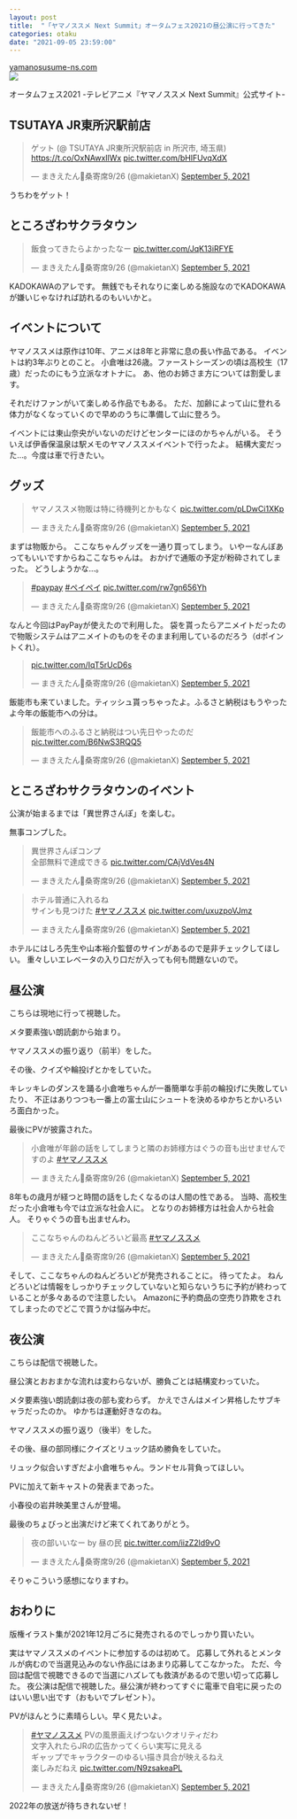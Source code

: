 ```yaml
---
layout: post
title:  "「ヤマノススメ Next Summit」オータムフェス2021の昼公演に行ってきた"
categories: otaku
date: "2021-09-05 23:59:00"
---
```



<div class="card">
  <a href="https://yamanosusume-ns.com/event/AutumnFes2021/"></a>
  <div class="card__header">
    <a href="https://yamanosusume-ns.com/event/AutumnFes2021/">yamanosusume-ns.com</a>
  </div>
  <div class="card__image">
    <img src="https://yamanosusume-ns.com/core_sys/images/others/ogp.jpg">
  </div>
  <div class="card__title">
    <p>オータムフェス2021 -テレビアニメ『ヤマノススメ Next Summit』公式サイト-</p>
  </div>
  <div class="card__description">
    <p></p>
  </div>
</div>


## TSUTAYA JR東所沢駅前店

<blockquote class="twitter-tweet tw-align-center"><p lang="ja" dir="ltr">ゲット (@ TSUTAYA JR東所沢駅前店 in 所沢市, 埼玉県) <a href="https://t.co/OxNAwxIlWx">https://t.co/OxNAwxIlWx</a> <a href="https://t.co/bHlFUvqXdX">pic.twitter.com/bHlFUvqXdX</a></p>&mdash; まきえたん🥦桑寄席9/26 (@makietanX) <a href="https://twitter.com/makietanX/status/1434334779877507077?ref_src=twsrc%5Etfw">September 5, 2021</a></blockquote> <script async src="https://platform.twitter.com/widgets.js" charset="utf-8"></script>

うちわをゲット！

## ところざわサクラタウン

<blockquote class="twitter-tweet tw-align-center"><p lang="ja" dir="ltr">飯食ってきたらよかったなー <a href="https://t.co/JqK13iRFYE">pic.twitter.com/JqK13iRFYE</a></p>&mdash; まきえたん🥦桑寄席9/26 (@makietanX) <a href="https://twitter.com/makietanX/status/1434343930456260608?ref_src=twsrc%5Etfw">September 5, 2021</a></blockquote> <script async src="https://platform.twitter.com/widgets.js" charset="utf-8"></script>

KADOKAWAのアレです。
無銭でもそれなりに楽しめる施設なのでKADOKAWAが嫌いじゃなければ訪れるのもいいかと。

## イベントについて

ヤマノススメは原作は10年、アニメは8年と非常に息の長い作品である。
イベントは約3年ぶりとのこと。
小倉唯は26歳。ファーストシーズンの頃は高校生（17歳）だったのにもう立派なオトナに。
あ、他のお姉さま方については割愛します。

それだけファンがいて楽しめる作品でもある。
ただ、加齢によって山に登れる体力がなくなっていくので早めのうちに準備して山に登ろう。

イベントには東山奈央がいないのだけどセンターにほのかちゃんがいる。
そういえば伊香保温泉は駅メモのヤマノススメイベントで行ったよ。
結構大変だった...。今度は車で行きたい。

## グッズ

<blockquote class="twitter-tweet tw-align-center"><p lang="ja" dir="ltr">ヤマノススメ物販は特に待機列とかもなく <a href="https://t.co/pLDwCi1XKp">pic.twitter.com/pLDwCi1XKp</a></p>&mdash; まきえたん🥦桑寄席9/26 (@makietanX) <a href="https://twitter.com/makietanX/status/1434343288199258116?ref_src=twsrc%5Etfw">September 5, 2021</a></blockquote> <script async src="https://platform.twitter.com/widgets.js" charset="utf-8"></script>

まずは物販から。
ここなちゃんグッズを一通り買ってしまう。
いやーなんぼあってもいいですからねここなちゃんは。
おかげで通販の予定が粉砕されてしまった。
どうしようかな...。

<blockquote class="twitter-tweet tw-align-center"><p lang="und" dir="ltr"><a href="https://twitter.com/hashtag/paypay?src=hash&amp;ref_src=twsrc%5Etfw">#paypay</a> <a href="https://twitter.com/hashtag/%E3%83%9A%E3%82%A4%E3%83%9A%E3%82%A4?src=hash&amp;ref_src=twsrc%5Etfw">#ペイペイ</a> <a href="https://t.co/rw7gn656Yh">pic.twitter.com/rw7gn656Yh</a></p>&mdash; まきえたん🥦桑寄席9/26 (@makietanX) <a href="https://twitter.com/makietanX/status/1434353950837198854?ref_src=twsrc%5Etfw">September 5, 2021</a></blockquote> <script async src="https://platform.twitter.com/widgets.js" charset="utf-8"></script>

なんと今回はPayPayが使えたので利用した。
袋を貰ったらアニメイトだったので物販システムはアニメイトのものをそのまま利用しているのだろう（dポイントくれ）。

<blockquote class="twitter-tweet tw-align-center"><p lang="und" dir="ltr"><a href="https://t.co/IqT5rUcD6s">pic.twitter.com/IqT5rUcD6s</a></p>&mdash; まきえたん🥦桑寄席9/26 (@makietanX) <a href="https://twitter.com/makietanX/status/1434352448164925442?ref_src=twsrc%5Etfw">September 5, 2021</a></blockquote> <script async src="https://platform.twitter.com/widgets.js" charset="utf-8"></script>

飯能市も来ていました。ティッシュ貰っちゃったよ。ふるさと納税はもうやったよ今年の飯能市への分は。

<blockquote class="twitter-tweet tw-align-center"><p lang="ja" dir="ltr">飯能市へのふるさと納税はつい先日やったのだ <a href="https://t.co/B6NwS3RQQ5">pic.twitter.com/B6NwS3RQQ5</a></p>&mdash; まきえたん🥦桑寄席9/26 (@makietanX) <a href="https://twitter.com/makietanX/status/1434351049737793539?ref_src=twsrc%5Etfw">September 5, 2021</a></blockquote> <script async src="https://platform.twitter.com/widgets.js" charset="utf-8"></script>

## ところざわサクラタウンのイベント

公演が始まるまでは「異世界さんぽ」を楽しむ。

無事コンプした。

<blockquote class="twitter-tweet tw-align-center"><p lang="ja" dir="ltr">異世界さんぽコンプ<br>全部無料で達成できる <a href="https://t.co/CAjVdVes4N">pic.twitter.com/CAjVdVes4N</a></p>&mdash; まきえたん🥦桑寄席9/26 (@makietanX) <a href="https://twitter.com/makietanX/status/1434372203601018884?ref_src=twsrc%5Etfw">September 5, 2021</a></blockquote> <script async src="https://platform.twitter.com/widgets.js" charset="utf-8"></script>

<blockquote class="twitter-tweet tw-align-center"><p lang="ja" dir="ltr">ホテル普通に入れるね<br>サインも見つけた <a href="https://twitter.com/hashtag/%E3%83%A4%E3%83%9E%E3%83%8E%E3%82%B9%E3%82%B9%E3%83%A1?src=hash&amp;ref_src=twsrc%5Etfw">#ヤマノススメ</a> <a href="https://t.co/uxuzpoVJmz">pic.twitter.com/uxuzpoVJmz</a></p>&mdash; まきえたん🥦桑寄席9/26 (@makietanX) <a href="https://twitter.com/makietanX/status/1434368846429786115?ref_src=twsrc%5Etfw">September 5, 2021</a></blockquote> <script async src="https://platform.twitter.com/widgets.js" charset="utf-8"></script>

ホテルにはしろ先生や山本裕介監督のサインがあるので是非チェックしてほしい。
重々しいエレベータの入り口だが入っても何も問題ないので。

## 昼公演

こちらは現地に行って視聴した。

メタ要素強い朗読劇から始まり。

ヤマノススメの振り返り（前半）をした。

その後、クイズや輪投げとかをしていた。

キレッキレのダンスを踊る小倉唯ちゃんが一番簡単な手前の輪投げに失敗していたり、
不正はありつつも一番上の富士山にシュートを決めるゆかちとかいろいろ面白かった。

最後にPVが披露された。

<blockquote class="twitter-tweet tw-align-center"><p lang="ja" dir="ltr">小倉唯が年齢の話をしてしまうと隣のお姉様方はぐうの音も出せませんですのよ <a href="https://twitter.com/hashtag/%E3%83%A4%E3%83%9E%E3%83%8E%E3%82%B9%E3%82%B9%E3%83%A1?src=hash&amp;ref_src=twsrc%5Etfw">#ヤマノススメ</a></p>&mdash; まきえたん🥦桑寄席9/26 (@makietanX) <a href="https://twitter.com/makietanX/status/1434411892315869185?ref_src=twsrc%5Etfw">September 5, 2021</a></blockquote> <script async src="https://platform.twitter.com/widgets.js" charset="utf-8"></script>

8年もの歳月が経つと時間の話をしたくなるのは人間の性である。
当時、高校生だった小倉唯も今では立派な社会人に。
となりのお姉様方は社会人から社会人。
そりゃぐうの音も出ませんわ。

<blockquote class="twitter-tweet tw-align-center"><p lang="ja" dir="ltr">ここなちゃんのねんどろいど最高 <a href="https://twitter.com/hashtag/%E3%83%A4%E3%83%9E%E3%83%8E%E3%82%B9%E3%82%B9%E3%83%A1?src=hash&amp;ref_src=twsrc%5Etfw">#ヤマノススメ</a></p>&mdash; まきえたん🥦桑寄席9/26 (@makietanX) <a href="https://twitter.com/makietanX/status/1434405124206592000?ref_src=twsrc%5Etfw">September 5, 2021</a></blockquote> <script async src="https://platform.twitter.com/widgets.js" charset="utf-8"></script>

そして、ここなちゃんのねんどろいどが発売されることに。
待ってたよ。
ねんどろいどは情報をしっかりチェックしていないと知らないうちに予約が終わっていることが多々あるので注意したい。
Amazonに予約商品の空売り詐欺をされてしまったのでどこで買うかは悩み中だ。

## 夜公演

こちらは配信で視聴した。

昼公演とおおまかな流れは変わらないが、勝負ごとは結構変わっていた。

メタ要素強い朗読劇は夜の部も変わらず。
かえでさんはメイン昇格したサブキャラだったのか。
ゆかちは運動好きなのね。

ヤマノススメの振り返り（後半）をした。

その後、昼の部同様にクイズとリュック詰め勝負をしていた。

リュック似合いすぎだよ小倉唯ちゃん。ランドセル背負ってほしい。

PVに加えて新キャストの発表まであった。

小春役の岩井映美里さんが登場。

最後のちょびっと出演だけど来てくれてありがとう。

<blockquote class="twitter-tweet tw-align-center"><p lang="ja" dir="ltr">夜の部いいなー by 昼の民 <a href="https://t.co/iizZ2ld9vO">pic.twitter.com/iizZ2ld9vO</a></p>&mdash; まきえたん🥦桑寄席9/26 (@makietanX) <a href="https://twitter.com/makietanX/status/1434467616219746305?ref_src=twsrc%5Etfw">September 5, 2021</a></blockquote> <script async src="https://platform.twitter.com/widgets.js" charset="utf-8"></script>

そりゃこういう感想になりますわ。

## おわりに

版権イラスト集が2021年12月ごろに発売されるのでしっかり買いたい。

実はヤマノススメのイベントに参加するのは初めて。
応募して外れるとメンタルが病むので当選見込みのない作品にはあまり応募してこなかった。
ただ、今回は配信で視聴できるので当選にハズレても救済があるので思い切って応募した。
夜公演は配信で視聴した。昼公演が終わってすぐに電車で自宅に戻ったのはいい思い出です（おもいでプレゼント）。

PVがほんとうに素晴らしい。早く見たいよ。

<blockquote class="twitter-tweet tw-align-center"><p lang="ja" dir="ltr"><a href="https://twitter.com/hashtag/%E3%83%A4%E3%83%9E%E3%83%8E%E3%82%B9%E3%82%B9%E3%83%A1?src=hash&amp;ref_src=twsrc%5Etfw">#ヤマノススメ</a> PVの風景画えげつないクオリティだわ<br>文字入れたらJRの広告かってくらい実写に見える<br>ギャップでキャラクターのゆるい描き具合が映えるねえ<br>楽しみだねえ <a href="https://t.co/N9zsakeaPL">pic.twitter.com/N9zsakeaPL</a></p>&mdash; まきえたん🥦桑寄席9/26 (@makietanX) <a href="https://twitter.com/makietanX/status/1434494891254374405?ref_src=twsrc%5Etfw">September 5, 2021</a></blockquote> <script async src="https://platform.twitter.com/widgets.js" charset="utf-8"></script>

2022年の放送が待ちきれないぜ！
